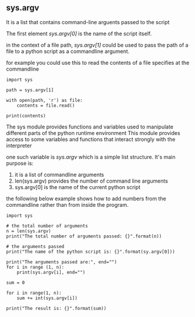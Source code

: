 ## sys.argv
It is a list that contains command-line arguents passed to the script

The first element *sys.argv[0]* is the name of the script itself.

in the context of a file path, *sys.argv[1]* could be used to pass the path of a file to a python script as a commandline argument.

for example you could use this to read the contents of a file specifies at the commandline
```
import sys

path = sys.argv[1]

with open(path, 'r') as file:
	contents = file.read()

print(contents)
```

The sys module provides functions and variables used to manipulate different parts of the python runtime environment 
This module provides access to some variables and functions that interact strongly with the interpreter

one such variable is *sys.argv* which is a simple list structure. It's main purpose is:
1. it is a list of commandline arguments
2. len(sys.argv) provides the number of command line arguments
3. sys.argv[0] is the name of the current python script

the following below example shows how to add numbers from the commandline rather than from inside the program.

```
import sys

# the total number of arguments
n = len(sys.argv)
print("The total number of arguments passed: {}".format(n))

# the arguments passed
print("The name of the python script is: {}".format(sy.argv[0]))

print("The arguments passed are:", end="")
for i in range (1, n):
	print(sys.argv[i], end="")

sum = 0

for i in range(1, n):
	sum += int(sys.argv[i])

print("The result is: {}".format(sum))
```

